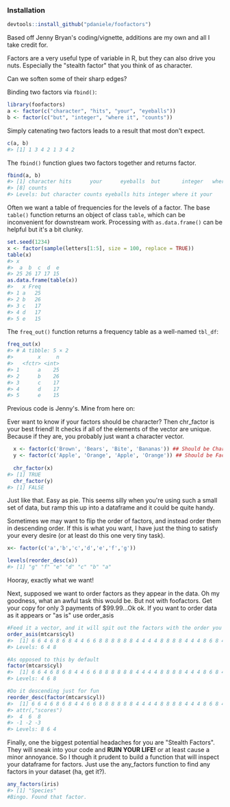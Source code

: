 
<!-- README.md is generated from README.Rmd. Please edit that file -->
### Installation

``` r
devtools::install_github("pdaniele/foofactors")
```

Based off Jenny Bryan's coding/vignette, additions are my own and all I take credit for.

Factors are a very useful type of variable in R, but they can also drive you nuts. Especially the "stealth factor" that you think of as character.

Can we soften some of their sharp edges?

Binding two factors via `fbind()`:

``` r
library(foofactors)
a <- factor(c("character", "hits", "your", "eyeballs"))
b <- factor(c("but", "integer", "where it", "counts"))
```

Simply catenating two factors leads to a result that most don't expect.

``` r
c(a, b)
#> [1] 1 3 4 2 1 3 4 2
```

The `fbind()` function glues two factors together and returns factor.

``` r
fbind(a, b)
#> [1] character hits      your      eyeballs  but       integer   where it 
#> [8] counts   
#> Levels: but character counts eyeballs hits integer where it your
```

Often we want a table of frequencies for the levels of a factor. The base `table()` function returns an object of class `table`, which can be inconvenient for downstream work. Processing with `as.data.frame()` can be helpful but it's a bit clunky.

``` r
set.seed(1234)
x <- factor(sample(letters[1:5], size = 100, replace = TRUE))
table(x)
#> x
#>  a  b  c  d  e 
#> 25 26 17 17 15
as.data.frame(table(x))
#>   x Freq
#> 1 a   25
#> 2 b   26
#> 3 c   17
#> 4 d   17
#> 5 e   15
```

The `freq_out()` function returns a frequency table as a well-named `tbl_df`:

``` r
freq_out(x)
#> # A tibble: 5 × 2
#>        x     n
#>   <fctr> <int>
#> 1      a    25
#> 2      b    26
#> 3      c    17
#> 4      d    17
#> 5      e    15
```

Previous code is Jenny's. Mine from here on:

Ever want to know if your factors should be character? Then chr\_factor is your best friend! It checks if all of the elements of the vector are unique. Because if they are, you probably just want a character vector.

``` r
  x <- factor(c('Brown', 'Bears', 'Bite', 'Bananas')) ## Should be Character
  y <- factor(c('Apple', 'Orange', 'Apple', 'Orange')) ## Should be Factor
  
  chr_factor(x)
#> [1] TRUE
  chr_factor(y)
#> [1] FALSE
```

Just like that. Easy as pie. This seems silly when you're using such a small set of data, but ramp this up into a dataframe and it could be quite handy.

Sometimes we may want to flip the order of factors, and instead order them in descending order. If this is what you want, I have just the thing to satisfy your every desire (or at least do this one very tiny task).

``` r
x<- factor(c('a','b','c','d','e','f','g'))

levels(reorder_desc(x))
#> [1] "g" "f" "e" "d" "c" "b" "a"
```

Hooray, exactly what we want!

Next, supposed we want to order factors as they appear in the data. Oh my goodness, what an awful task this would be. But not with foofactors. Get your copy for only 3 payments of $99.99...Ok ok. If you want to order data as it appears or "as is" use order\_asis

``` r
#Feed it a vector, and it will spit out the factors with the order you want
order_asis(mtcars$cyl)
#>  [1] 6 6 4 6 8 6 8 4 4 6 6 8 8 8 8 8 8 4 4 4 4 8 8 8 8 4 4 4 8 6 8 4
#> Levels: 6 4 8

#As opposed to this by default
factor(mtcars$cyl)
#>  [1] 6 6 4 6 8 6 8 4 4 6 6 8 8 8 8 8 8 4 4 4 4 8 8 8 8 4 4 4 8 6 8 4
#> Levels: 4 6 8

#Do it descending just for fun
reorder_desc(factor(mtcars$cyl))
#>  [1] 6 6 4 6 8 6 8 4 4 6 6 8 8 8 8 8 8 4 4 4 4 8 8 8 8 4 4 4 8 6 8 4
#> attr(,"scores")
#>  4  6  8 
#> -1 -2 -3 
#> Levels: 8 6 4
```

Finally, one the biggest potential headaches for you are "Stealth Factors". They will sneak into your code and <strong>RUIN YOUR LIFE!</strong> or at least cause a minor annoyance. So I though it prudent to build a function that will inspect your dataframe for factors. Just use the any\_factors function to find any factors in your dataset (ha, get it?).

``` r
any_factors(iris)
#> [1] "Species"
#Bingo. Found that factor.
```
